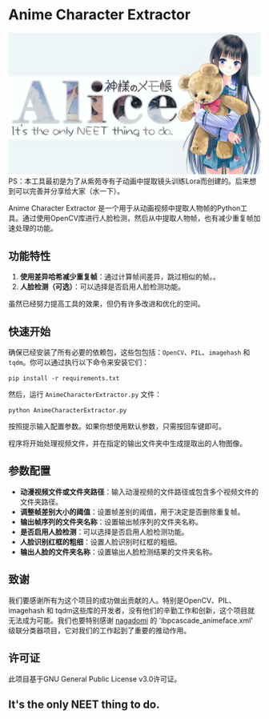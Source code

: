 # Anime Character Extractor

![image](https://github.com/DivinationHW/AnimeFaceExtractor/blob/main/Yuuko.jpg)
PS：本工具最初是为了从紫苑寺有子动画中提取镜头训练Lora而创建的。后来想到可以完善并分享给大家（水一下）。

Anime Character Extractor 是一个用于从动画视频中提取人物帧的Python工具。通过使用OpenCV库进行人脸检测，然后从中提取人物帧，也有减少重复帧加速处理的功能。

## 功能特性

1. **使用差异哈希减少重复帧**：通过计算帧间差异，跳过相似的帧。。
2. **人脸检测（可选）**：可以选择是否启用人脸检测功能。

虽然已经努力提高工具的效果，但仍有许多改进和优化的空间。

## 快速开始

确保已经安装了所有必要的依赖包，这些包包括：`OpenCV`、`PIL`、`imagehash` 和 `tqdm`。你可以通过执行以下命令来安装它们：

    pip install -r requirements.txt

然后，运行 `AnimeCharacterExtractor.py` 文件：

    python AnimeCharacterExtractor.py

按照提示输入配置参数。如果你想使用默认参数，只需按回车键即可。

程序将开始处理视频文件，并在指定的输出文件夹中生成提取出的人物图像。

## 参数配置

- **动漫视频文件或文件夹路径**：输入动漫视频的文件路径或包含多个视频文件的文件夹路径。
- **调整帧差别大小的阈值**：设置帧差别的阈值，用于决定是否删除重复帧。
- **输出帧序列的文件夹名称**：设置输出帧序列的文件夹名称。
- **是否启用人脸检测**：可以选择是否启用人脸检测功能。
- **人脸识别红框的粗细**：设置人脸识别时红框的粗细。
- **输出人脸的文件夹名称**：设置输出人脸检测结果的文件夹名称。

## 致谢

我们要感谢所有为这个项目的成功做出贡献的人。特别是OpenCV、PIL、imagehash 和 tqdm这些库的开发者，没有他们的辛勤工作和创新，这个项目就无法成为可能。我们也要特别感谢 [nagadomi](https://github.com/nagadomi/lbpcascade_animeface) 的 'lbpcascade_animeface.xml' 级联分类器项目，它对我们的工作起到了重要的推动作用。

## 许可证

此项目基于GNU General Public License v3.0许可证。

## It's the only NEET thing to do.
